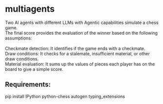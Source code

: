 # multiagents

Two AI agents with different LLMs with Agentic capabilities simulate a chess game.<br />
The final score provides the evaluation of the winner based on the following assumptions:<br />
<br />
Checkmate detection: It identifies if the game ends with a checkmate.<br />
Draw conditions: It checks for a stalemate, insufficient material, or other draw conditions.<br />
Material evaluation: It sums up the values of pieces each player has on the board to give a simple score.<br />

## Requirements:
pip install IPython python-chess autogen typing_extensions

